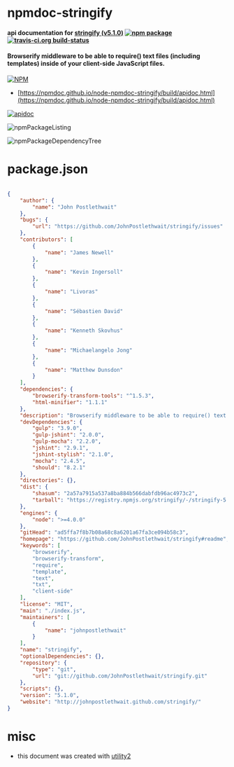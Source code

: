 # npmdoc-stringify

#### api documentation for  [stringify (v5.1.0)](https://github.com/JohnPostlethwait/stringify#readme)  [![npm package](https://img.shields.io/npm/v/npmdoc-stringify.svg?style=flat-square)](https://www.npmjs.org/package/npmdoc-stringify) [![travis-ci.org build-status](https://api.travis-ci.org/npmdoc/node-npmdoc-stringify.svg)](https://travis-ci.org/npmdoc/node-npmdoc-stringify)

#### Browserify middleware to be able to require() text files (including templates) inside of your client-side JavaScript files.

[![NPM](https://nodei.co/npm/stringify.png?downloads=true&downloadRank=true&stars=true)](https://www.npmjs.com/package/stringify)

- [https://npmdoc.github.io/node-npmdoc-stringify/build/apidoc.html](https://npmdoc.github.io/node-npmdoc-stringify/build/apidoc.html)

[![apidoc](https://npmdoc.github.io/node-npmdoc-stringify/build/screenCapture.buildCi.browser.%252Ftmp%252Fbuild%252Fapidoc.html.png)](https://npmdoc.github.io/node-npmdoc-stringify/build/apidoc.html)

![npmPackageListing](https://npmdoc.github.io/node-npmdoc-stringify/build/screenCapture.npmPackageListing.svg)

![npmPackageDependencyTree](https://npmdoc.github.io/node-npmdoc-stringify/build/screenCapture.npmPackageDependencyTree.svg)



# package.json

```json

{
    "author": {
        "name": "John Postlethwait"
    },
    "bugs": {
        "url": "https://github.com/JohnPostlethwait/stringify/issues"
    },
    "contributors": [
        {
            "name": "James Newell"
        },
        {
            "name": "Kevin Ingersoll"
        },
        {
            "name": "Livoras"
        },
        {
            "name": "Sébastien David"
        },
        {
            "name": "Kenneth Skovhus"
        },
        {
            "name": "Michaelangelo Jong"
        },
        {
            "name": "Matthew Dunsdon"
        }
    ],
    "dependencies": {
        "browserify-transform-tools": "^1.5.3",
        "html-minifier": "1.1.1"
    },
    "description": "Browserify middleware to be able to require() text files (including templates) inside of your client-side JavaScript files.",
    "devDependencies": {
        "gulp": "3.9.0",
        "gulp-jshint": "2.0.0",
        "gulp-mocha": "2.2.0",
        "jshint": "2.9.1",
        "jshint-stylish": "2.1.0",
        "mocha": "2.4.5",
        "should": "8.2.1"
    },
    "directories": {},
    "dist": {
        "shasum": "2a57a7915a537a8ba884b566dabfdb96ac4973c2",
        "tarball": "https://registry.npmjs.org/stringify/-/stringify-5.1.0.tgz"
    },
    "engines": {
        "node": ">=4.0.0"
    },
    "gitHead": "ad5ffa7f8b7b08a68c8a6201a67fa3ce094b58c3",
    "homepage": "https://github.com/JohnPostlethwait/stringify#readme",
    "keywords": [
        "browserify",
        "browserify-transform",
        "require",
        "template",
        "text",
        "txt",
        "client-side"
    ],
    "license": "MIT",
    "main": "./index.js",
    "maintainers": [
        {
            "name": "johnpostlethwait"
        }
    ],
    "name": "stringify",
    "optionalDependencies": {},
    "repository": {
        "type": "git",
        "url": "git://github.com/JohnPostlethwait/stringify.git"
    },
    "scripts": {},
    "version": "5.1.0",
    "website": "http://johnpostlethwait.github.com/stringify/"
}
```



# misc
- this document was created with [utility2](https://github.com/kaizhu256/node-utility2)
